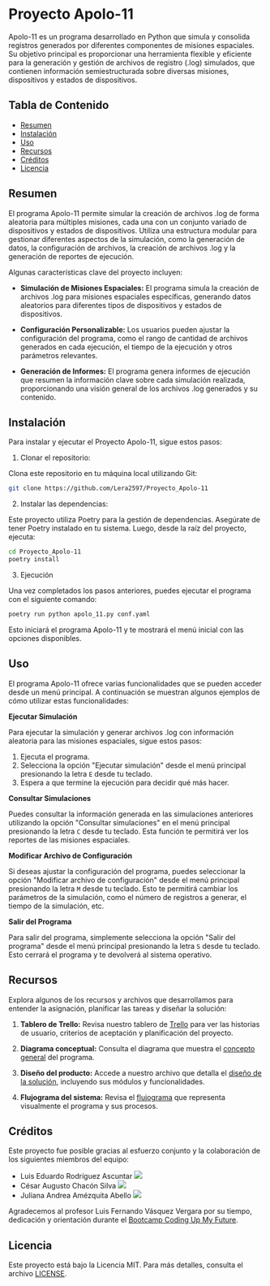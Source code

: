 # Proyecto Apolo-11

Apolo-11 es un programa desarrollado en Python que simula y consolida registros generados por diferentes componentes de misiones espaciales. Su objetivo principal es proporcionar una herramienta flexible y eficiente para la generación y gestión de archivos de registro (.log) simulados, que contienen información semiestructurada sobre diversas misiones, dispositivos y estados de dispositivos.

## Tabla de Contenido

- [Resumen](#resumen)
- [Instalación](##instalación)
- [Uso](##uso)
- [Recursos](##recursos)
- [Créditos](##créditos)
- [Licencia](##licencia)

## Resumen 

El programa Apolo-11 permite simular la creación de archivos .log de forma aleatoria para múltiples misiones, cada una con un conjunto variado de dispositivos y estados de dispositivos. Utiliza una estructura modular para gestionar diferentes aspectos de la simulación, como la generación de datos, la configuración de archivos, la creación de archivos .log y la generación de reportes de ejecución.

Algunas características clave del proyecto incluyen:

* **Simulación de Misiones Espaciales:** El programa simula la creación de archivos .log para misiones espaciales específicas, generando datos aleatorios para diferentes tipos de dispositivos y estados de dispositivos.

* **Configuración Personalizable:** Los usuarios pueden ajustar la configuración del programa, como el rango de cantidad de archivos generados en cada ejecución, el tiempo de la ejecución y otros parámetros relevantes.

* **Generación de Informes:** El programa genera informes de ejecución que resumen la información clave sobre cada simulación realizada, proporcionando una visión general de los archivos .log generados y su contenido.

## Instalación

Para instalar y ejecutar el Proyecto Apolo-11, sigue estos pasos:

1. Clonar el repositorio:

Clona este repositorio en tu máquina local utilizando Git:

```bash
git clone https://github.com/Lera2597/Proyecto_Apolo-11
```

2. Instalar las dependencias:

Este proyecto utiliza Poetry para la gestión de dependencias. Asegúrate de tener Poetry instalado en tu sistema. Luego, desde la raíz del proyecto, ejecuta:

```bash
cd Proyecto_Apolo-11
poetry install
```

3. Ejecución 

Una vez completados los pasos anteriores, puedes ejecutar el programa con el siguiente comando:

```bash
poetry run python apolo_11.py conf.yaml
```
Esto iniciará el programa Apolo-11 y te mostrará el menú inicial con las opciones disponibles.

## Uso

El programa Apolo-11 ofrece varias funcionalidades que se pueden acceder desde un menú principal. A continuación se muestran algunos ejemplos de cómo utilizar estas funcionalidades:

**Ejecutar Simulación**

Para ejecutar la simulación y generar archivos .log con información aleatoria para las misiones espaciales, sigue estos pasos:

1. Ejecuta el programa.
2. Selecciona la opción "Ejecutar simulación" desde el menú principal presionando la letra `E` desde tu teclado.
3. Espera a que termine la ejecución para decidir qué más hacer.

**Consultar Simulaciones**

Puedes consultar la información generada en las simulaciones anteriores utilizando la opción "Consultar simulaciones" en el menú principal presionando la letra `C` desde tu teclado. Esta función te permitirá ver los reportes de las misiones espaciales.

**Modificar Archivo de Configuración**

Si deseas ajustar la configuración del programa, puedes seleccionar la opción "Modificar archivo de configuración" desde el menú principal presionando la letra `M` desde tu teclado. Esto te permitirá cambiar los parámetros de la simulación, como el número de registros a generar, el tiempo de la simulación, etc.

**Salir del Programa**

Para salir del programa, simplemente selecciona la opción "Salir del programa" desde el menú principal presionando la letra `S` desde tu teclado. Esto cerrará el programa y te devolverá al sistema operativo.

## Recursos

Explora algunos de los recursos y archivos que desarrollamos para entender la asignación, planificar las tareas y diseñar la solución:

1. **Tablero de Trello:** Revisa nuestro tablero de [Trello](https://trello.com/b/KamrOQ1V/apolo-11) para ver las historias de usuario, criterios de aceptación y planificación del proyecto.

2. **Diagrama conceptual:** Consulta el diagrama que muestra el [concepto general](https://docs.google.com/presentation/d/13GVTztkxqtjyj7kFPzNF9TqsN7h0cHyU/edit?usp=sharing&ouid=104613954867366461524&rtpof=true&sd=true) del programa.

3. **Diseño del producto:** Accede a nuestro archivo que detalla el [diseño de la solución](https://docs.google.com/spreadsheets/d/1cgXblJoMPm_Rkvatb3BZSA0NWqjRvP1i4lkoV5-q4_A/edit?usp=sharing), incluyendo sus módulos y funcionalidades.

4. **Flujograma del sistema:** Revisa el [flujograma](https://drive.google.com/file/d/1Gu_BSi945BUNluNzpqJBZHE6Sf2vWyL-/view?usp=sharing) que representa visualmente el programa y sus procesos.

## Créditos

Este proyecto fue posible gracias al esfuerzo conjunto y la colaboración de los siguientes miembros del equipo:

- Luis Eduardo Rodríguez Ascuntar [<img src="https://img.icons8.com/fluency/23/null/linkedin.png"/>](https://www.linkedin.com/in/luis-eduardo-rodriguez-ascuntar/)
- César Augusto Chacón Silva [<img src="https://img.icons8.com/fluency/23/null/linkedin.png"/>](https://www.linkedin.com/in/cesarachs/)
- Juliana Andrea Amézquita Abello [<img src="https://img.icons8.com/fluency/23/null/linkedin.png"/>](https://www.linkedin.com/in/julianaamezquita/)

Agradecemos al profesor Luis Fernando Vásquez Vergara por su tiempo, dedicación y orientación durante el [Bootcamp Coding Up My Future](https://github.com/codingupmyfuture/bootcamplinuxpython).

## Licencia

Este proyecto está bajo la Licencia MIT. Para más detalles, consulta el archivo [LICENSE](LICENSE).
